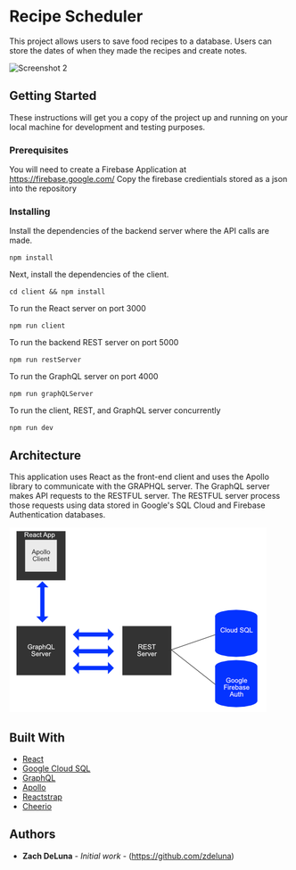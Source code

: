 # Recipe Scheduler

This project allows users to save food recipes to a database. Users can store the dates of when they made the recipes and create notes.

![Screenshot 2](/docs/images/walkthrough.gif "Screenshot 1")

## Getting Started

These instructions will get you a copy of the project up and running on your local machine for development and testing purposes.

### Prerequisites

You will need to create a Firebase Application at https://firebase.google.com/
Copy the firebase credientials stored as a json into the repository

### Installing

Install the dependencies of the backend server where the API calls are made.

```
npm install
```

Next, install the dependencies of the client.

```
cd client && npm install
```

To run the React server on port 3000

```
npm run client
```

To run the backend REST server on port 5000

```
npm run restServer
```

To run the GraphQL server on port 4000

```
npm run graphQLServer
```

To run the client, REST, and GraphQL server concurrently

```
npm run dev
```

## Architecture

This application uses React as the front-end client and uses the Apollo library to communicate with the GRAPHQL server. The GraphQL server makes API requests to the RESTFUL server. The RESTFUL server process those requests using data stored in Google's SQL Cloud and Firebase Authentication databases.

![Screenshot 3](/client/src/static/images/Architecture.png?raw=true "Screenshot 3")

## Built With

-   [React](https://reactjs.org/)
-   [Google Cloud SQL](https://cloud.google.com/sql)
-   [GraphQL](https://graphql.org/)
-   [Apollo](https://www.apollographql.com/)
-   [Reactstrap](https://reactstrap.github.io/)
-   [Cheerio](https://cheerio.js.org/)

## Authors

-   **Zach DeLuna** - _Initial work_ - (https://github.com/zdeluna)
